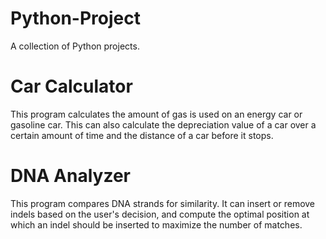 # Python-Project
A collection of Python projects.

# Car Calculator
This program calculates the amount of gas is used on an energy car or gasoline car. This can also calculate the depreciation value of a car over a certain amount of time and the distance of a car before it stops. 

# DNA Analyzer
This program compares DNA strands for similarity. It can insert or remove indels based on the user's decision, and compute the optimal position at which an indel should be inserted to maximize the number of matches.
